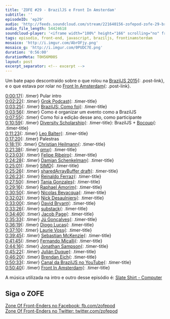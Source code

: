 ```yaml
---
title: 'ZOFE #29 - BrazilJS e Front In Amsterdam'
subtitle: ''
episodeID: 'ep29'
audio: 'http://feeds.soundcloud.com/stream/221640156-zofepod-zofe-29-braziljs-e-front-in-amsterdam'
audio_file_length: 54424618
soundcloud-player: '<iframe width="100%" height="166" scrolling="no" frameborder="no" src="https://w.soundcloud.com/player/?url=https%3A//api.soundcloud.com/tracks/221640156&amp;color=ff5500&amp;auto_play=false&amp;hide_related=false&amp;show_comments=true&amp;show_user=true&amp;show_reposts=false"></iframe>'
tags: episodio, front-end, javascript, braziljs, frontinamsterdam
mosaico: 'http://i.imgur.com/AbrOFjy.png'
mosaico_g: 'http://i.imgur.com/0PUDC7E.png'
duration: '0:56:00'
durationMeta: T0H56M00S
layout: post
excerpt_separator: <!-- excerpt -->
---
```



Um bate papo descontraído sobre o que rolou na [BrazilJS 2015](http://braziljs.com.br/2015){: .post-link}, e o que estava por rolar no [Front In Amsterdam](http://frontinamsterdam.nl){: .post-link}.
<!-- excerpt -->


[0:00:17](#t=0:00:17){: .timer} Pular intro<br>
[0:02:22](#t=0:02:22){: .timer} [Grok Podcast](http://grokpodcast.com/){: .timer-title}<br>
[0:03:25](#t=0:03:25){: .timer} [BrazilJS: Como foi](http://braziljs.com.br/2015){: .timer-title}<br>
[0:03:56](#t=0:03:56){: .timer} Como é organizar um evento como a BrazilJS<br>
[0:07:55](#t=0:07:55){: .timer} Como foi a edição desse ano, como participante<br>
[0:10:59](#t=0:10:59){: .timer} [Diversity Scholarship](http://braziljs.com.br/2015/#diversity-scholarship){: .timer-title}: BrazilJS + [Bocoup](http://bocoup.com){: .timer-title}<br>
[0:11:23](#t=0:11:23){: .timer} [Leo Balter](https://twitter.com/leobalter){: .timer-title}<br>
[0:17:20](#t=0:17:20){: .timer} Palestras<br>
[0:18:11](#t=0:18:11){: .timer} [Christian Heilmann](https://twitter.com/codepo8){: .timer-title}<br>
[0:21:38](#t=0:21:38){: .timer} [qmx](https://twitter.com/qmx){: .timer-title}<br>
[0:23:03](#t=0:23:03){: .timer} [Felipe Ribeiro](https://twitter.com/felipernb){: .timer-title}<br>
[0:24:28](#t=0:24:28){: .timer} [Damian Schenkelman](https://twitter.com/dschenkelman){: .timer-title}<br>
[0:25:01](#t=0:25:01){: .timer} [SIMD](https://en.wikipedia.org/wiki/SIMD){: .timer-title}<br>
[0:25:26](#t=0:25:26){: .timer} [sharedArrayBuffer draft](https://docs.google.com/document/d/1NDGA_gZJ7M7w1Bh8S0AoDyEqwDdRh4uSoTPSNn77PFk/edit#heading=h.i5651fxvfx0f){: .timer-title}<br>
[0:26:23](#t=0:26:23){: .timer} [Reinaldo Ferraz](https://twitter.com/reinaldoferraz){: .timer-title}<br>
[0:27:50](#t=0:27:50){: .timer} [Tania Gonzales](https://twitter.com/taniadgv){: .timer-title}<br>
[0:29:16](#t=0:29:16){: .timer} [Raphael Amorim](https://twitter.com/raphamundi){: .timer-title}<br>
[0:30:50](#t=0:30:50){: .timer} [Nicolas Bevacqua](https://twitter.com/nzgb){: .timer-title}<br>
[0:32:02](#t=0:32:02){: .timer} [Nick Desaulniers](https://twitter.com/lostoracle){: .timer-title}<br>
[0:33:00](#t=0:33:00){: .timer} [David Bryant](https://twitter.com/david_bryant){: .timer-title}<br>
[0:33:26](#t=0:33:26){: .timer} [substack](https://github.com/substack){: .timer-title}<br>
[0:34:40](#t=0:34:40){: .timer} [Jacob Page](https://twitter.com/){: .timer-title}<br>
[0:35:33](#t=0:35:33){: .timer} [Jú Gonçalves](https://twitter.com/junspector){: .timer-title}<br>
[0:36:19](#t=0:36:19){: .timer} [Diogo Lucas](https://twitter.com/diogoclucas){: .timer-title}<br>
[0:37:10](#t=0:37:10){: .timer} [Laurie Voss](https://twitter.com/seldo){: .timer-title}<br>
[0:39:45](#t=0:39:45){: .timer} [Sebastian McKenzie](https://twitter.com/sebmck){: .timer-title}<br>
[0:41:45](#t=0:41:45){: .timer} [Fernando Miçalli](https://github.com/fermads/){: .timer-title}<br>
[0:44:16](#t=0:44:16){: .timer} [Jonathan Sampson](https://twitter.com/jonathansampson){: .timer-title}<br>
[0:45:22](#t=0:45:22){: .timer} [Julián Duque](https://twitter.com/julian_duque){: .timer-title}<br>
[0:46:20](#t=0:46:20){: .timer} [Brendan Eich](https://twitter.com/BrendanEich){: .timer-title}<br>
[0:50:33](#t=0:50:33){: .timer} [Canal da BrazilJS no YouTube](https://www.youtube.com/user/BrazilJS){: .timer-title}<br>
[0:50:40](#t=0:50:40){: .timer} [Front In Amsterdam](http://frontinamsterdam.nl){: .timer-title}<br>

A música utilizada na intro e outro desse episódio é: [Slate Shirt - Computer](http://freemusicarchive.org/music/State_Shirt/This_Is_Old/04_Computer)

## Siga o ZOFE

[Zone Of Front-Enders no Facebook: fb.com/zofepod](http://fb.com/zofepod/ "ZOFE no Facebook: fb.com/zofepod")<br>
[Zone Of Front-Enders no Twitter: twitter.com/zofepod](http://twitter.com/zofepod/ "ZOFE no Twitter")<br>
